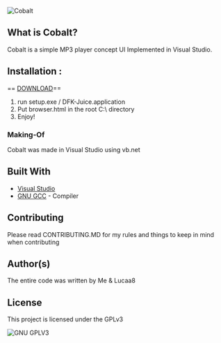 ![Cobalt](https://i.imgur.com/0vXZK3V.png)
## What is Cobalt?
Cobalt is a simple MP3 player concept UI Implemented in Visual Studio.
## Installation :
== [DOWNLOAD](http://www.mediafire.com/file/z0rwu2qddh9n7um/cobalt_v1.zip/file)==
1. run setup.exe / DFK-Juice.application
2. Put browser.html in the root C:\ directory
3. Enjoy!

### Making-Of
Cobalt was made in Visual Studio using vb.net

## Built With

* [Visual Studio](https://visualstudio.microsoft.com/)
* [GNU GCC](https://gcc.gnu.org/) - Compiler 


## Contributing

Please read CONTRIBUTING.MD for my rules and things to keep in mind when contributing

## Author(s)
The entire code was written by Me & Lucaa8
## License

This project is licensed under the GPLv3

![GNU GPLV3](https://imgur.com/imkUoGR.png)
